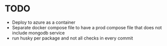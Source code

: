 # TODO
- Deploy to azure as a container
- Separate docker compose file to have a prod compose file that does not include mongodb service
- run husky per package and not all checks in every commit
